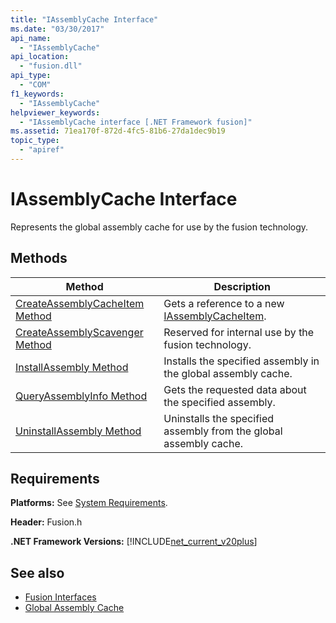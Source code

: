 ```yaml
---
title: "IAssemblyCache Interface"
ms.date: "03/30/2017"
api_name: 
  - "IAssemblyCache"
api_location: 
  - "fusion.dll"
api_type: 
  - "COM"
f1_keywords: 
  - "IAssemblyCache"
helpviewer_keywords: 
  - "IAssemblyCache interface [.NET Framework fusion]"
ms.assetid: 71ea170f-872d-4fc5-81b6-27da1dec9b19
topic_type: 
  - "apiref"
---
```

# IAssemblyCache Interface
Represents the global assembly cache for use by the fusion technology.  
  
## Methods  
  
|Method|Description|  
|------------|-----------------|  
|[CreateAssemblyCacheItem Method](iassemblycache-createassemblycacheitem-method.md)|Gets a reference to a new [IAssemblyCacheItem](iassemblycacheitem-interface.md).|  
|[CreateAssemblyScavenger Method](iassemblycache-createassemblyscavenger-method.md)|Reserved for internal use by the fusion technology.|  
|[InstallAssembly Method](iassemblycache-installassembly-method.md)|Installs the specified assembly in the global assembly cache.|  
|[QueryAssemblyInfo Method](iassemblycache-queryassemblyinfo-method.md)|Gets the requested data about the specified assembly.|  
|[UninstallAssembly Method](iassemblycache-uninstallassembly-method.md)|Uninstalls the specified assembly from the global assembly cache.|  
  
## Requirements  
 **Platforms:** See [System Requirements](../../get-started/system-requirements.md).  
  
 **Header:** Fusion.h  
  
 **.NET Framework Versions:** [!INCLUDE[net_current_v20plus](../../../../includes/net-current-v20plus-md.md)]  
  
## See also

- [Fusion Interfaces](fusion-interfaces.md)
- [Global Assembly Cache](../../app-domains/gac.md)

